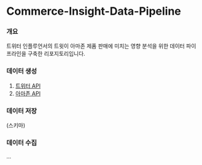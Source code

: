 # Commerce-Insight-Data-Pipeline

### 개요
트위터 인플루언서의 트윗이 아마존 제품 판매에 미치는 영향 분석을 위한 데이터 파이프라인을 구축한 리포지토리입니다.

### 데이터 생성 
1. [트위터 API](https://rapidapi.com/omarmhaimdat/api/twitter154)
2. [아마존 API](https://rapidapi.com/letscrape-6bRBa3QguO5/api/real-time-amazon-data)

### 데이터 저장
(스키마)

### 데이터 수집
...
